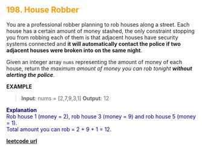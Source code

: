 <h2 style="color:#F90;">198. House Robber</h2>

You are a professional robber planning to rob houses along a street. Each house has a certain amount of money stashed, the only constraint stopping you from robbing each of them is that adjacent houses have security systems connected and **it will automatically contact the police if two adjacent houses were broken into on the same night**.

Given an integer array `nums` representing the amount of money of each house, return the *maximum amount of money you can rob tonight **without alerting the police***.

**EXAMPLE**
>**Input**: nums = [2,7,9,3,1]
**Output**: 12
<p style="color:#007;">
<b>Explanation</b><br>
Rob house 1 (money = 2), rob house 3 (money = 9) and rob house 5 (money = 1).<br>
Total amount you can rob = 2 + 9 + 1 = 12.
</p>

**[leetcode url](https://leetcode.com/problems/house-robber/description)**